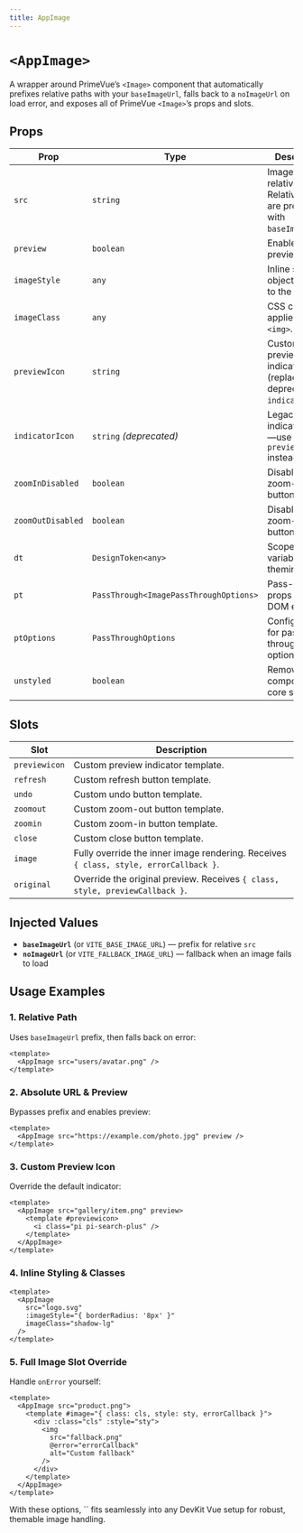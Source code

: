 ```yaml
---
title: AppImage
---
```

# `<AppImage>`

A wrapper around PrimeVue’s `<Image>` component that automatically prefixes relative paths with your `baseImageUrl`, falls back to a `noImageUrl` on load error, and exposes all of PrimeVue `<Image>`’s props and slots.

## Props

| Prop              | Type                                   | Description                                                                  |
| ----------------- | -------------------------------------- | ---------------------------------------------------------------------------- |
| `src`             | `string`                               | Image URL or relative path. Relative paths are prefixed with `baseImageUrl`. |
| `preview`         | `boolean`                              | Enable image preview.                                                        |
| `imageStyle`      | `any`                                  | Inline style object applied to the `<img>`.                                  |
| `imageClass`      | `any`                                  | CSS classes applied to the `<img>`.                                          |
| `previewIcon`     | `string`                               | Custom preview indicator icon (replaces deprecated `indicatorIcon`).         |
| `indicatorIcon`   | `string` *(deprecated)*                | Legacy custom indicator icon—use `previewIcon` instead.                      |
| `zoomInDisabled`  | `boolean`                              | Disable the zoom-in button.                                                  |
| `zoomOutDisabled` | `boolean`                              | Disable the zoom-out button.                                                 |
| `dt`              | `DesignToken<any>`                     | Scoped CSS variables for theming.                                            |
| `pt`              | `PassThrough<ImagePassThroughOptions>` | Pass-through props to inner DOM elements.                                    |
| `ptOptions`       | `PassThroughOptions`                   | Configuration for pass-through options.                                      |
| `unstyled`        | `boolean`                              | Remove the component’s core styles.                                          |

## Slots

| Slot          | Description                                                                           |
| ------------- | ------------------------------------------------------------------------------------- |
| `previewicon` | Custom preview indicator template.                                                    |
| `refresh`     | Custom refresh button template.                                                       |
| `undo`        | Custom undo button template.                                                          |
| `zoomout`     | Custom zoom-out button template.                                                      |
| `zoomin`      | Custom zoom-in button template.                                                       |
| `close`       | Custom close button template.                                                         |
| `image`       | Fully override the inner image rendering. Receives `{ class, style, errorCallback }`. |
| `original`    | Override the original preview. Receives `{ class, style, previewCallback }`.          |

## Injected Values

* **`baseImageUrl`** (or `VITE_BASE_IMAGE_URL`) — prefix for relative `src`
* **`noImageUrl`** (or `VITE_FALLBACK_IMAGE_URL`) — fallback when an image fails to load

## Usage Examples

### 1. Relative Path

Uses `baseImageUrl` prefix, then falls back on error:

```vue
<template>
  <AppImage src="users/avatar.png" />
</template>
```

### 2. Absolute URL & Preview

Bypasses prefix and enables preview:

```vue
<template>
  <AppImage src="https://example.com/photo.jpg" preview />
</template>
```

### 3. Custom Preview Icon

Override the default indicator:

```vue
<template>
  <AppImage src="gallery/item.png" preview>
    <template #previewicon>
      <i class="pi pi-search-plus" />
    </template>
  </AppImage>
</template>
```

### 4. Inline Styling & Classes

```vue
<template>
  <AppImage
    src="logo.svg"
    :imageStyle="{ borderRadius: '8px' }"
    imageClass="shadow-lg"
  />
</template>
```

### 5. Full Image Slot Override

Handle `onError` yourself:

```vue
<template>
  <AppImage src="product.png">
    <template #image="{ class: cls, style: sty, errorCallback }">
      <div :class="cls" :style="sty">
        <img
          src="fallback.png"
          @error="errorCallback"
          alt="Custom fallback"
        />
      </div>
    </template>
  </AppImage>
</template>
```
<AppImage src="abchotels/01.webp" />
With these options, `<AppImage>` fits seamlessly into any DevKit Vue setup for robust, themable image handling.

